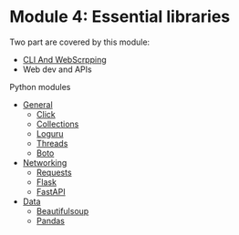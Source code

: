 # Module 4: Essential libraries

Two part are covered by this module:

- [CLI And WebScrpping](01-CLI_Webscrapping.md)
- Web dev and APIs

Python modules

- [General](01_general)
    - [Click](01_general/01_click.md)
    - [Collections](01_general/02_collections.md)
    - [Loguru](01_general/03_loguru.md)
    - [Threads](01_general/04_threading.md)
    - [Boto](01_general/05_boto.md)
- [Networking](02_networking)
    - [Requests](02_networking/01_requests.md)
    - [Flask](02_networking/02_flask.md)
    - [FastAPI](02_networking/03_fastapi.md)
- [Data](03_data)
    - [Beautifulsoup](03_data/01_beautifulsoup.md)
    - [Pandas](03_data/02_pandas.md)
